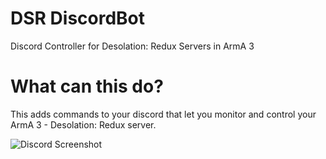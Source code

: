 # DSR DiscordBot
Discord Controller for Desolation: Redux Servers in ArmA 3


What can this do?
=================
This adds commands to your discord that let you monitor and control your ArmA 3 - Desolation: Redux server.


![Discord Screenshot](http://ss.lystic.net/Uploads/FqW4c0Aa/aeI25lk66rTSaCFi.png)